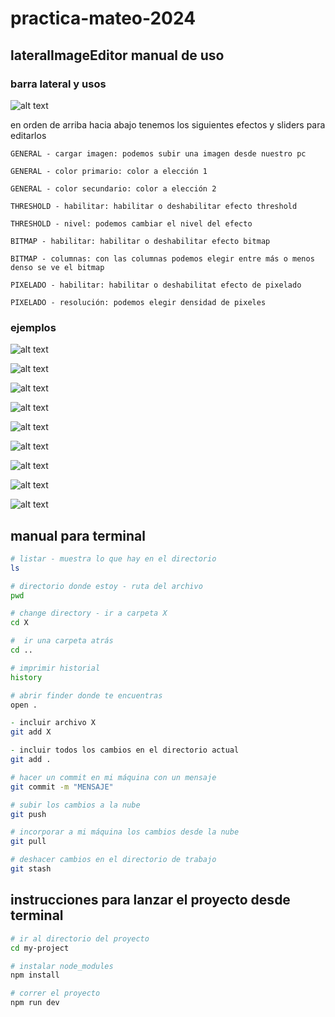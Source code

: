 # practica-mateo-2024

## lateralImageEditor manual de uso

### barra lateral y usos

![alt text](<Captura de pantalla 2024-11-15 a la(s) 12.42.59.png>)

en orden de arriba hacia abajo tenemos los siguientes efectos y sliders para editarlos

```
GENERAL - cargar imagen: podemos subir una imagen desde nuestro pc
````
```
GENERAL - color primario: color a elección 1
````
```
GENERAL - color secundario: color a elección 2
```
```
THRESHOLD - habilitar: habilitar o deshabilitar efecto threshold
```
```
THRESHOLD - nivel: podemos cambiar el nivel del efecto
```
```
BITMAP - habilitar: habilitar o deshabilitar efecto bitmap
````
```
BITMAP - columnas: con las columnas podemos elegir entre más o menos denso se ve el bitmap
```
```
PIXELADO - habilitar: habilitar o deshabilitat efecto de pixelado
```
```
PIXELADO - resolución: podemos elegir densidad de pixeles
```

### ejemplos

![alt text](lateralImageEditor-2024-11-15-12-57.png) 

![alt text](lateralImageEditor-2024-11-15-12-56.png) 

![alt text](<lateralImageEditor-2024-11-15-12-54 (1).png>) 

![alt text](lateralImageEditor-2024-11-15-12-54.png) 

![alt text](lateralImageEditor-2024-11-15-12-53.png) 

![alt text](lateralImageEditor-2024-11-15-12-52.png) 

![alt text](lateralImageEditor-2024-11-15-12-51.png) 

![alt text](<lateralImageEditor-2024-11-15-12-50 (1).png>) 

![alt text](lateralImageEditor-2024-11-15-12-50.png)

## manual para terminal

```zsh
# listar - muestra lo que hay en el directorio
ls
```

```zsh
# directorio donde estoy - ruta del archivo
pwd 
```

```zsh
# change directory - ir a carpeta X
cd X
```

```zsh
#  ir una carpeta atrás
cd ..
```

```zsh
# imprimir historial
history
```

```zsh
# abrir finder donde te encuentras
open . 
```

```zsh
- incluir archivo X
git add X
```

```zsh
- incluir todos los cambios en el directorio actual
git add .
```

```zsh
# hacer un commit en mi máquina con un mensaje
git commit -m "MENSAJE"
```

```zsh
# subir los cambios a la nube
git push 
```

```zsh
# incorporar a mi máquina los cambios desde la nube
git pull 
```

```zsh
# deshacer cambios en el directorio de trabajo
git stash
```

## instrucciones para lanzar el proyecto desde terminal

```zsh
# ir al directorio del proyecto
cd my-project
```

```zsh
# instalar node_modules
npm install
```

```zsh
# correr el proyecto
npm run dev
```
